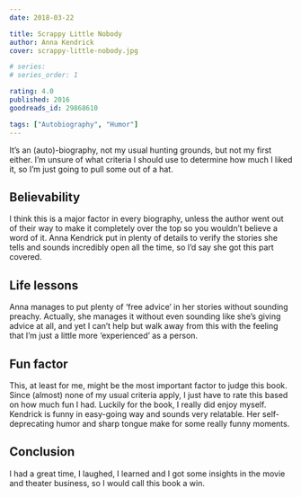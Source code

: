 ```yaml
---
date: 2018-03-22

title: Scrappy Little Nobody
author: Anna Kendrick
cover: scrappy-little-nobody.jpg

# series: 
# series_order: 1

rating: 4.0
published: 2016
goodreads_id: 29868610

tags: ["Autobiography", "Humor"]
---
```


It’s an (auto)-biography, not my usual hunting grounds, but not my first either. I’m unsure of what criteria I should use to determine how much I liked it, so I’m just going to pull some out of a hat.

<!--more-->

## Believability

I think this is a major factor in every biography, unless the author went out of their way to make it completely over the top so you wouldn’t believe a word of it. Anna Kendrick put in plenty of details to verify the stories she tells and sounds incredibly open all the time, so I’d say she got this part covered.

## Life lessons

Anna manages to put plenty of ‘free advice’ in her stories without sounding preachy. Actually, she manages it without even sounding like she’s giving advice at all, and yet I can’t help but walk away from this with the feeling that I’m just a little more ‘experienced’ as a person.

## Fun factor

This, at least for me, might be the most important factor to judge this book. Since (almost) none of my usual criteria apply, I just have to rate this based on how much fun I had. Luckily for the book, I really did enjoy myself. Kendrick is funny in easy-going way and sounds very relatable. Her self-deprecating humor and sharp tongue make for some really funny moments.

## Conclusion

I had a great time, I laughed, I learned and I got some insights in the movie and theater business, so I would call this book a win.
